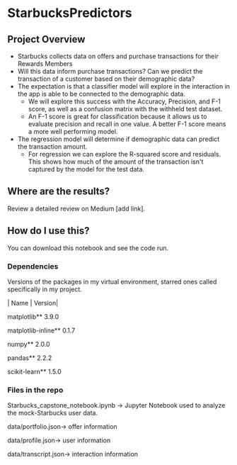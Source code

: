 # StarbucksPredictors
## Project Overview
- Starbucks collects data on offers and purchase transactions for their Rewards Members
- Will this data inform purchase transactions? Can we predict the transaction of a customer based on their demographic data?
- The expectation is that a classifier model will explore in the interaction in the app is able to be connected to the demographic data.
    - We will explore this success with the Accuracy, Precision, and F-1 score, as well as a confusion matrix with the withheld test dataset.
    - An F-1 score is great for classification because it allows us to evaluate precision and recall in one value. A better F-1 score means a more well performing model. 
- The regression model will determine if demographic data can predict the transaction amount.
    - For regression we can explore the R-squared score and residuals. This shows how much of the amount of the transaction isn't captured by the model for the test data.
## Where are the results?
Review a detailed review on Medium [add link].
## How do I use this?
You can download this notebook and see the code run.
### Dependencies
Versions of the packages in my virtual environment, starred ones called specifically in my project.

| Name   |                 Version|

matplotlib**              3.9.0  

matplotlib-inline**       0.1.7   

numpy**                   2.0.0    

pandas**                  2.2.2      

scikit-learn**            1.5.0                    

### Files in the repo
Starbucks_capstone_notebook.ipynb -> Jupyter Notebook used to analyze the mock-Starbucks user data.

data/portfolio.json-> offer information

data/profile.json-> user information

data/transcript.json-> interaction information
